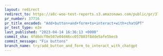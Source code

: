 ```yaml
---
layout: redirect
redirect_to: https://a8c-woo-test-reports.s3.amazonaws.com/public/pr/37716/e2e/index.html
pr_number: 37716
pr_title_encoded: "Add+button+and+form+to+interact+with+chatGPT"
pr_test_type: e2e
last_published: "2023-04-14 16:36:13 +0000"
commit_sha: 4fd6dcf0e507e04d46cc057803f8dde5afe5becb
commit_message: "Fix buttons"
branch_name: try/add_button_and_form_to_interact_with_chatgpt
---
```

